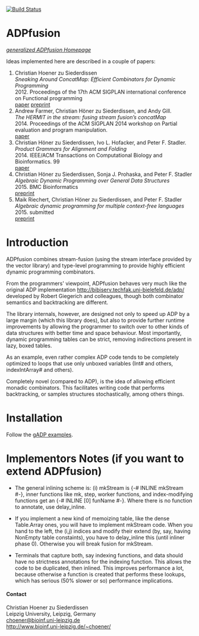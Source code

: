 [![Build Status](https://travis-ci.org/choener/ADPfusion.svg?branch=master)](https://travis-ci.org/choener/ADPfusion)

# ADPfusion

[*generalized ADPfusion Homepage*](http://www.bioinf.uni-leipzig.de/Software/gADP/)

Ideas implemented here are described in a couple of papers:



1.  Christian Hoener zu Siederdissen  
    *Sneaking Around ConcatMap: Efficient Combinators for Dynamic Programming*  
    2012. Proceedings of the 17th ACM SIGPLAN international conference on Functional programming  
    [paper](http://doi.acm.org/10.1145/2364527.2364559) [preprint](http://www.tbi.univie.ac.at/newpapers/pdfs/TBI-p-2012-2.pdf)  
1.  Andrew Farmer, Christian Höner zu Siederdissen, and Andy Gill.  
    *The HERMIT in the stream: fusing stream fusion’s concatMap*  
    2014. Proceedings of the ACM SIGPLAN 2014 workshop on Partial evaluation and program manipulation.  
    [paper](http://dl.acm.org/citation.cfm?doid=2543728.2543736)  
1.  Christian Höner zu Siederdissen, Ivo L. Hofacker, and Peter F. Stadler.  
    *Product Grammars for Alignment and Folding*  
    2014. IEEE/ACM Transactions on Computational Biology and Bioinformatics. 99  
    [paper](http://ieeexplore.ieee.org/xpl/articleDetails.jsp?arnumber=6819790)  
1.  Christian Höner zu Siederdissen, Sonja J. Prohaska, and Peter F. Stadler  
    *Algebraic Dynamic Programming over General Data Structures*  
    2015. BMC Bioinformatics  
    [preprint](http://www.bioinf.uni-leipzig.de/Software/gADP/preprints/hoe-pro-2015.pdf)  
1.  Maik Riechert, Christian Höner zu Siederdissen, and Peter F. Stadler  
    *Algebraic dynamic programming for multiple context-free languages*  
    2015. submitted  
    [preprint](http://www.bioinf.uni-leipzig.de/Software/gADP/preprints/rie-hoe-2015.pdf)  



# Introduction

ADPfusion combines stream-fusion (using the stream interface provided by the
vector library) and type-level programming to provide highly efficient dynamic
programming combinators.

From the programmers' viewpoint, ADPfusion behaves very much like the original
ADP implementation <http://bibiserv.techfak.uni-bielefeld.de/adp/> developed by
Robert Giegerich and colleagues, though both combinator semantics and
backtracking are different.

The library internals, however, are designed not only to speed up ADP by a
large margin (which this library does), but also to provide further runtime
improvements by allowing the programmer to switch over to other kinds of data
structures with better time and space behaviour. Most importantly, dynamic
programming tables can be strict, removing indirections present in lazy, boxed
tables.

As an example, even rather complex ADP code tends to be completely optimized to
loops that use only unboxed variables (Int# and others, indexIntArray# and
others).

Completely novel (compared to ADP), is the idea of allowing efficient monadic
combinators. This facilitates writing code that performs backtracking, or
samples structures stochastically, among others things.




# Installation

Follow the [gADP examples](http://www.bioinf.uni-leipzig.de/Software/gADP/index.html).



# Implementors Notes (if you want to extend ADPfusion)


- The general inlining scheme is: (i) mkStream is {-# INLINE mkStream #-},
  inner functions like mk, step, worker functions, and index-modifying
  functions get an {-# INLINE [0] funName #-}. Where there is no function to
  annotate, use delay_inline.

- If you implement a new kind of memoizing table, like the dense Table.Array
  ones, you will have to implement mkStream code. When you hand to the left,
  the (i,j) indices and modify their extend (by, say, having NonEmpty table
  constaints), you have to delay_inline this (until inliner phase 0). Otherwise
  you will break fusion for mkStream.

- Terminals that capture both, say indexing functions, and data should have no
  strictness annotations for the indexing function. This allows the code to be
  duplicated, then inlined. This improves performance a lot, because otherwise
  a function is created that performs these lookups, which has serious (50%
  slower or so) performance implications.



#### Contact

Christian Hoener zu Siederdissen  
Leipzig University, Leipzig, Germany  
choener@bioinf.uni-leipzig.de  
<http://www.bioinf.uni-leipzig.de/~choener/>  

